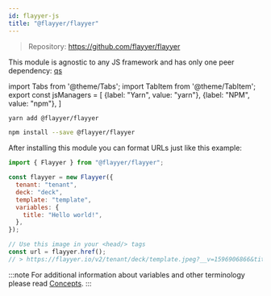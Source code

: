 ```yaml
---
id: flayyer-js
title: "@flayyer/flayyer"
---
```


> Repository: https://github.com/flayyer/flayyer

This module is agnostic to any JS framework and has only one peer dependency: [qs](https://github.com/ljharb/qs)

<!-- MDX variables -->
import Tabs from '@theme/Tabs';
import TabItem from '@theme/TabItem';
export const jsManagers = [
  {label: "Yarn", value: "yarn"},
  {label: "NPM", value: "npm"},
]

<Tabs groupId="js-manager" defaultValue="yarn" values={jsManagers}>
<TabItem value="yarn">

```bash title="Terminal.app"
yarn add @flayyer/flayyer
```

</TabItem>

<TabItem value="npm">

```bash title="Terminal.app"
npm install --save @flayyer/flayyer
```

</TabItem>
</Tabs>

After installing this module you can format URLs just like this example:

```js
import { Flayyer } from "@flayyer/flayyer";

const flayyer = new Flayyer({
  tenant: "tenant",
  deck: "deck",
  template: "template",
  variables: {
    title: "Hello world!",
  },
});

// Use this image in your <head/> tags
const url = flayyer.href();
// > https://flayyer.io/v2/tenant/deck/template.jpeg?__v=1596906866&title=Hello+world%21
```

:::note
For additional information about variables and other terminology please read [Concepts](/docs/concepts).
:::
